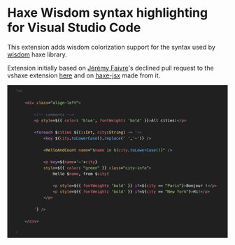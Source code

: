 # Haxe Wisdom syntax highlighting for Visual Studio Code

This extension adds wisdom colorization support for the syntax used by [wisdom](https://github.com/jeremyfa/wisdom) haxe library.

Extension initially based on [Jérémy Faivre](https://github.com/jeremyfa)'s declined pull request to the vshaxe extension [here](https://github.com/vshaxe/haxe-TmLanguage/pull/30) and on [haxe-jsx](https://marketplace.visualstudio.com/items?itemName=influrium.haxe-jsx) made from it.

![example of wisdom markup syntax highlighting](images/wisdom-syntax.png)